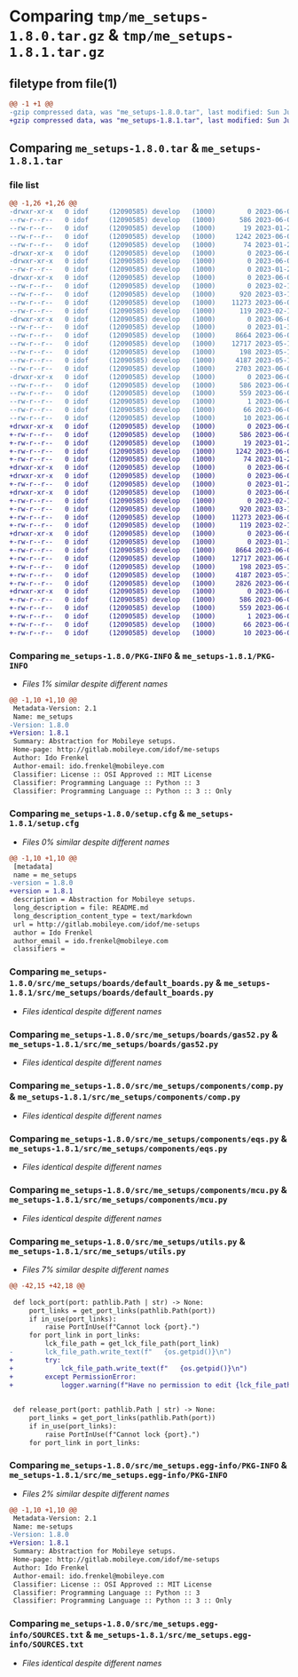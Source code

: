 # Comparing `tmp/me_setups-1.8.0.tar.gz` & `tmp/me_setups-1.8.1.tar.gz`

## filetype from file(1)

```diff
@@ -1 +1 @@
-gzip compressed data, was "me_setups-1.8.0.tar", last modified: Sun Jun  4 10:01:12 2023, max compression
+gzip compressed data, was "me_setups-1.8.1.tar", last modified: Sun Jun  4 13:25:36 2023, max compression
```

## Comparing `me_setups-1.8.0.tar` & `me_setups-1.8.1.tar`

### file list

```diff
@@ -1,26 +1,26 @@
-drwxr-xr-x   0 idof     (12090585) develop   (1000)        0 2023-06-04 10:01:12.509341 me_setups-1.8.0/
--rw-r--r--   0 idof     (12090585) develop   (1000)      586 2023-06-04 10:01:12.509368 me_setups-1.8.0/PKG-INFO
--rw-r--r--   0 idof     (12090585) develop   (1000)       19 2023-01-29 18:05:41.000000 me_setups-1.8.0/README.md
--rw-r--r--   0 idof     (12090585) develop   (1000)     1242 2023-06-04 10:01:12.512328 me_setups-1.8.0/setup.cfg
--rw-r--r--   0 idof     (12090585) develop   (1000)       74 2023-01-29 18:02:02.000000 me_setups-1.8.0/setup.py
-drwxr-xr-x   0 idof     (12090585) develop   (1000)        0 2023-06-04 10:01:12.461347 me_setups-1.8.0/src/
-drwxr-xr-x   0 idof     (12090585) develop   (1000)        0 2023-06-04 10:01:12.479074 me_setups-1.8.0/src/me_setups/
--rw-r--r--   0 idof     (12090585) develop   (1000)        0 2023-01-29 21:40:13.000000 me_setups-1.8.0/src/me_setups/__init__.py
-drwxr-xr-x   0 idof     (12090585) develop   (1000)        0 2023-06-04 10:01:12.497543 me_setups-1.8.0/src/me_setups/boards/
--rw-r--r--   0 idof     (12090585) develop   (1000)        0 2023-02-15 14:02:28.000000 me_setups-1.8.0/src/me_setups/boards/__init__.py
--rw-r--r--   0 idof     (12090585) develop   (1000)      920 2023-03-12 12:03:35.000000 me_setups-1.8.0/src/me_setups/boards/default_boards.py
--rw-r--r--   0 idof     (12090585) develop   (1000)    11273 2023-06-04 08:37:54.000000 me_setups-1.8.0/src/me_setups/boards/gas52.py
--rw-r--r--   0 idof     (12090585) develop   (1000)      119 2023-02-16 19:57:32.000000 me_setups-1.8.0/src/me_setups/boards/types.py
-drwxr-xr-x   0 idof     (12090585) develop   (1000)        0 2023-06-04 10:01:12.507356 me_setups-1.8.0/src/me_setups/components/
--rw-r--r--   0 idof     (12090585) develop   (1000)        0 2023-01-30 07:57:12.000000 me_setups-1.8.0/src/me_setups/components/__init__.py
--rw-r--r--   0 idof     (12090585) develop   (1000)     8664 2023-06-04 09:59:02.000000 me_setups-1.8.0/src/me_setups/components/comp.py
--rw-r--r--   0 idof     (12090585) develop   (1000)    12717 2023-05-18 10:10:02.000000 me_setups-1.8.0/src/me_setups/components/eqs.py
--rw-r--r--   0 idof     (12090585) develop   (1000)      198 2023-05-18 10:10:02.000000 me_setups-1.8.0/src/me_setups/components/mcs.py
--rw-r--r--   0 idof     (12090585) develop   (1000)     4187 2023-05-18 10:10:02.000000 me_setups-1.8.0/src/me_setups/components/mcu.py
--rw-r--r--   0 idof     (12090585) develop   (1000)     2703 2023-06-04 09:59:02.000000 me_setups-1.8.0/src/me_setups/utils.py
-drwxr-xr-x   0 idof     (12090585) develop   (1000)        0 2023-06-04 10:01:12.489340 me_setups-1.8.0/src/me_setups.egg-info/
--rw-r--r--   0 idof     (12090585) develop   (1000)      586 2023-06-04 10:01:12.000000 me_setups-1.8.0/src/me_setups.egg-info/PKG-INFO
--rw-r--r--   0 idof     (12090585) develop   (1000)      559 2023-06-04 10:01:12.000000 me_setups-1.8.0/src/me_setups.egg-info/SOURCES.txt
--rw-r--r--   0 idof     (12090585) develop   (1000)        1 2023-06-04 10:01:12.000000 me_setups-1.8.0/src/me_setups.egg-info/dependency_links.txt
--rw-r--r--   0 idof     (12090585) develop   (1000)       66 2023-06-04 10:01:12.000000 me_setups-1.8.0/src/me_setups.egg-info/requires.txt
--rw-r--r--   0 idof     (12090585) develop   (1000)       10 2023-06-04 10:01:12.000000 me_setups-1.8.0/src/me_setups.egg-info/top_level.txt
+drwxr-xr-x   0 idof     (12090585) develop   (1000)        0 2023-06-04 13:25:36.335495 me_setups-1.8.1/
+-rw-r--r--   0 idof     (12090585) develop   (1000)      586 2023-06-04 13:25:36.335564 me_setups-1.8.1/PKG-INFO
+-rw-r--r--   0 idof     (12090585) develop   (1000)       19 2023-01-29 18:05:41.000000 me_setups-1.8.1/README.md
+-rw-r--r--   0 idof     (12090585) develop   (1000)     1242 2023-06-04 13:25:36.337496 me_setups-1.8.1/setup.cfg
+-rw-r--r--   0 idof     (12090585) develop   (1000)       74 2023-01-29 18:02:02.000000 me_setups-1.8.1/setup.py
+drwxr-xr-x   0 idof     (12090585) develop   (1000)        0 2023-06-04 13:25:36.304516 me_setups-1.8.1/src/
+drwxr-xr-x   0 idof     (12090585) develop   (1000)        0 2023-06-04 13:25:36.312517 me_setups-1.8.1/src/me_setups/
+-rw-r--r--   0 idof     (12090585) develop   (1000)        0 2023-01-29 21:40:13.000000 me_setups-1.8.1/src/me_setups/__init__.py
+drwxr-xr-x   0 idof     (12090585) develop   (1000)        0 2023-06-04 13:25:36.326502 me_setups-1.8.1/src/me_setups/boards/
+-rw-r--r--   0 idof     (12090585) develop   (1000)        0 2023-02-15 14:02:28.000000 me_setups-1.8.1/src/me_setups/boards/__init__.py
+-rw-r--r--   0 idof     (12090585) develop   (1000)      920 2023-03-12 12:03:35.000000 me_setups-1.8.1/src/me_setups/boards/default_boards.py
+-rw-r--r--   0 idof     (12090585) develop   (1000)    11273 2023-06-04 12:44:08.000000 me_setups-1.8.1/src/me_setups/boards/gas52.py
+-rw-r--r--   0 idof     (12090585) develop   (1000)      119 2023-02-16 19:57:32.000000 me_setups-1.8.1/src/me_setups/boards/types.py
+drwxr-xr-x   0 idof     (12090585) develop   (1000)        0 2023-06-04 13:25:36.333598 me_setups-1.8.1/src/me_setups/components/
+-rw-r--r--   0 idof     (12090585) develop   (1000)        0 2023-01-30 07:57:12.000000 me_setups-1.8.1/src/me_setups/components/__init__.py
+-rw-r--r--   0 idof     (12090585) develop   (1000)     8664 2023-06-04 12:17:51.000000 me_setups-1.8.1/src/me_setups/components/comp.py
+-rw-r--r--   0 idof     (12090585) develop   (1000)    12717 2023-06-04 12:44:08.000000 me_setups-1.8.1/src/me_setups/components/eqs.py
+-rw-r--r--   0 idof     (12090585) develop   (1000)      198 2023-05-18 10:10:02.000000 me_setups-1.8.1/src/me_setups/components/mcs.py
+-rw-r--r--   0 idof     (12090585) develop   (1000)     4187 2023-05-18 10:10:02.000000 me_setups-1.8.1/src/me_setups/components/mcu.py
+-rw-r--r--   0 idof     (12090585) develop   (1000)     2826 2023-06-04 13:24:16.000000 me_setups-1.8.1/src/me_setups/utils.py
+drwxr-xr-x   0 idof     (12090585) develop   (1000)        0 2023-06-04 13:25:36.319558 me_setups-1.8.1/src/me_setups.egg-info/
+-rw-r--r--   0 idof     (12090585) develop   (1000)      586 2023-06-04 13:25:36.000000 me_setups-1.8.1/src/me_setups.egg-info/PKG-INFO
+-rw-r--r--   0 idof     (12090585) develop   (1000)      559 2023-06-04 13:25:36.000000 me_setups-1.8.1/src/me_setups.egg-info/SOURCES.txt
+-rw-r--r--   0 idof     (12090585) develop   (1000)        1 2023-06-04 13:25:36.000000 me_setups-1.8.1/src/me_setups.egg-info/dependency_links.txt
+-rw-r--r--   0 idof     (12090585) develop   (1000)       66 2023-06-04 13:25:36.000000 me_setups-1.8.1/src/me_setups.egg-info/requires.txt
+-rw-r--r--   0 idof     (12090585) develop   (1000)       10 2023-06-04 13:25:36.000000 me_setups-1.8.1/src/me_setups.egg-info/top_level.txt
```

### Comparing `me_setups-1.8.0/PKG-INFO` & `me_setups-1.8.1/PKG-INFO`

 * *Files 1% similar despite different names*

```diff
@@ -1,10 +1,10 @@
 Metadata-Version: 2.1
 Name: me_setups
-Version: 1.8.0
+Version: 1.8.1
 Summary: Abstraction for Mobileye setups.
 Home-page: http://gitlab.mobileye.com/idof/me-setups
 Author: Ido Frenkel
 Author-email: ido.frenkel@mobileye.com
 Classifier: License :: OSI Approved :: MIT License
 Classifier: Programming Language :: Python :: 3
 Classifier: Programming Language :: Python :: 3 :: Only
```

### Comparing `me_setups-1.8.0/setup.cfg` & `me_setups-1.8.1/setup.cfg`

 * *Files 0% similar despite different names*

```diff
@@ -1,10 +1,10 @@
 [metadata]
 name = me_setups
-version = 1.8.0
+version = 1.8.1
 description = Abstraction for Mobileye setups.
 long_description = file: README.md
 long_description_content_type = text/markdown
 url = http://gitlab.mobileye.com/idof/me-setups
 author = Ido Frenkel
 author_email = ido.frenkel@mobileye.com
 classifiers =
```

### Comparing `me_setups-1.8.0/src/me_setups/boards/default_boards.py` & `me_setups-1.8.1/src/me_setups/boards/default_boards.py`

 * *Files identical despite different names*

### Comparing `me_setups-1.8.0/src/me_setups/boards/gas52.py` & `me_setups-1.8.1/src/me_setups/boards/gas52.py`

 * *Files identical despite different names*

### Comparing `me_setups-1.8.0/src/me_setups/components/comp.py` & `me_setups-1.8.1/src/me_setups/components/comp.py`

 * *Files identical despite different names*

### Comparing `me_setups-1.8.0/src/me_setups/components/eqs.py` & `me_setups-1.8.1/src/me_setups/components/eqs.py`

 * *Files identical despite different names*

### Comparing `me_setups-1.8.0/src/me_setups/components/mcu.py` & `me_setups-1.8.1/src/me_setups/components/mcu.py`

 * *Files identical despite different names*

### Comparing `me_setups-1.8.0/src/me_setups/utils.py` & `me_setups-1.8.1/src/me_setups/utils.py`

 * *Files 7% similar despite different names*

```diff
@@ -42,15 +42,18 @@
 
 def lock_port(port: pathlib.Path | str) -> None:
     port_links = get_port_links(pathlib.Path(port))
     if in_use(port_links):
         raise PortInUse(f"Cannot lock {port}.")
     for port_link in port_links:
         lck_file_path = get_lck_file_path(port_link)
-        lck_file_path.write_text(f"   {os.getpid()}\n")
+        try:
+            lck_file_path.write_text(f"   {os.getpid()}\n")
+        except PermissionError:
+            logger.warning(f"Have no permission to edit {lck_file_path}")
 
 
 def release_port(port: pathlib.Path | str) -> None:
     port_links = get_port_links(pathlib.Path(port))
     if in_use(port_links):
         raise PortInUse(f"Cannot lock {port}.")
     for port_link in port_links:
```

### Comparing `me_setups-1.8.0/src/me_setups.egg-info/PKG-INFO` & `me_setups-1.8.1/src/me_setups.egg-info/PKG-INFO`

 * *Files 2% similar despite different names*

```diff
@@ -1,10 +1,10 @@
 Metadata-Version: 2.1
 Name: me-setups
-Version: 1.8.0
+Version: 1.8.1
 Summary: Abstraction for Mobileye setups.
 Home-page: http://gitlab.mobileye.com/idof/me-setups
 Author: Ido Frenkel
 Author-email: ido.frenkel@mobileye.com
 Classifier: License :: OSI Approved :: MIT License
 Classifier: Programming Language :: Python :: 3
 Classifier: Programming Language :: Python :: 3 :: Only
```

### Comparing `me_setups-1.8.0/src/me_setups.egg-info/SOURCES.txt` & `me_setups-1.8.1/src/me_setups.egg-info/SOURCES.txt`

 * *Files identical despite different names*


